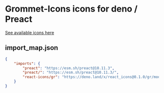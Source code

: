# Grommet-Icons icons for deno / Preact

[See available icons here](https://react-icons.github.io/react-icons/icons?name=gr)

## import_map.json

```json
{
    "imports": {
        "preact": "https://esm.sh/preact@10.11.3",
        "preact/": "https://esm.sh/preact@10.11.3/",
        "react-icons/gr": "https://deno.land/x/react_icons@0.1.0/gr/mod.ts",
    }
}
```
